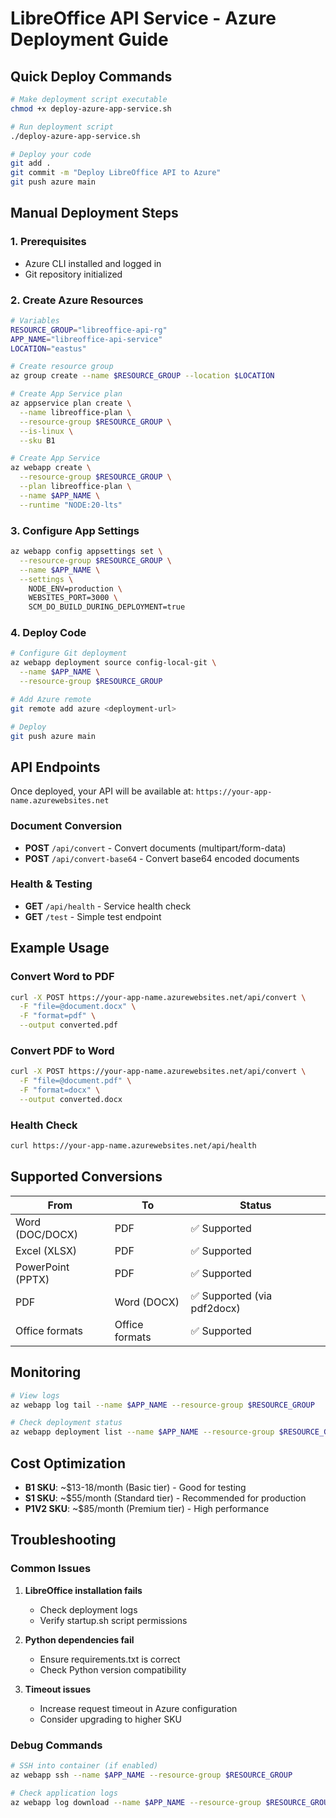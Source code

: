 # LibreOffice API Service - Azure Deployment Guide

## Quick Deploy Commands

```bash
# Make deployment script executable
chmod +x deploy-azure-app-service.sh

# Run deployment script
./deploy-azure-app-service.sh

# Deploy your code
git add .
git commit -m "Deploy LibreOffice API to Azure"
git push azure main
```

## Manual Deployment Steps

### 1. Prerequisites
- Azure CLI installed and logged in
- Git repository initialized

### 2. Create Azure Resources

```bash
# Variables
RESOURCE_GROUP="libreoffice-api-rg"
APP_NAME="libreoffice-api-service"
LOCATION="eastus"

# Create resource group
az group create --name $RESOURCE_GROUP --location $LOCATION

# Create App Service plan
az appservice plan create \
  --name libreoffice-plan \
  --resource-group $RESOURCE_GROUP \
  --is-linux \
  --sku B1

# Create App Service
az webapp create \
  --resource-group $RESOURCE_GROUP \
  --plan libreoffice-plan \
  --name $APP_NAME \
  --runtime "NODE:20-lts"
```

### 3. Configure App Settings

```bash
az webapp config appsettings set \
  --resource-group $RESOURCE_GROUP \
  --name $APP_NAME \
  --settings \
    NODE_ENV=production \
    WEBSITES_PORT=3000 \
    SCM_DO_BUILD_DURING_DEPLOYMENT=true
```

### 4. Deploy Code

```bash
# Configure Git deployment
az webapp deployment source config-local-git \
  --name $APP_NAME \
  --resource-group $RESOURCE_GROUP

# Add Azure remote
git remote add azure <deployment-url>

# Deploy
git push azure main
```

## API Endpoints

Once deployed, your API will be available at: `https://your-app-name.azurewebsites.net`

### Document Conversion
- **POST** `/api/convert` - Convert documents (multipart/form-data)
- **POST** `/api/convert-base64` - Convert base64 encoded documents

### Health & Testing
- **GET** `/api/health` - Service health check
- **GET** `/test` - Simple test endpoint

## Example Usage

### Convert Word to PDF
```bash
curl -X POST https://your-app-name.azurewebsites.net/api/convert \
  -F "file=@document.docx" \
  -F "format=pdf" \
  --output converted.pdf
```

### Convert PDF to Word
```bash
curl -X POST https://your-app-name.azurewebsites.net/api/convert \
  -F "file=@document.pdf" \
  -F "format=docx" \
  --output converted.docx
```

### Health Check
```bash
curl https://your-app-name.azurewebsites.net/api/health
```

## Supported Conversions

| From | To | Status |
|------|----|----|
| Word (DOC/DOCX) | PDF | ✅ Supported |
| Excel (XLSX) | PDF | ✅ Supported |
| PowerPoint (PPTX) | PDF | ✅ Supported |
| PDF | Word (DOCX) | ✅ Supported (via pdf2docx) |
| Office formats | Office formats | ✅ Supported |

## Monitoring

```bash
# View logs
az webapp log tail --name $APP_NAME --resource-group $RESOURCE_GROUP

# Check deployment status
az webapp deployment list --name $APP_NAME --resource-group $RESOURCE_GROUP
```

## Cost Optimization

- **B1 SKU**: ~$13-18/month (Basic tier) - Good for testing
- **S1 SKU**: ~$55/month (Standard tier) - Recommended for production
- **P1V2 SKU**: ~$85/month (Premium tier) - High performance

## Troubleshooting

### Common Issues

1. **LibreOffice installation fails**
   - Check deployment logs
   - Verify startup.sh script permissions

2. **Python dependencies fail**
   - Ensure requirements.txt is correct
   - Check Python version compatibility

3. **Timeout issues**
   - Increase request timeout in Azure configuration
   - Consider upgrading to higher SKU

### Debug Commands

```bash
# SSH into container (if enabled)
az webapp ssh --name $APP_NAME --resource-group $RESOURCE_GROUP

# Check application logs
az webapp log download --name $APP_NAME --resource-group $RESOURCE_GROUP
```